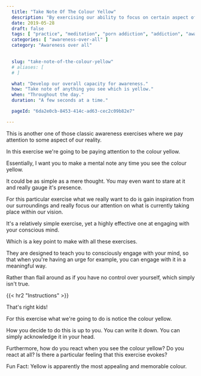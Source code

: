 ```yaml
---
  title: "Take Note Of The Colour Yellow"
  description: "By exercising our ability to focus on certain aspect of reality, we can develop our overall awareness."
  date: 2019-05-28
  draft: false
  tags: [ "practice", "meditation", "porn addiction", "addiction", "awareness", "awareness exercises", "perspective", "nofap", "neverfap", "neverfap deluxe" ]
  categories: [ "awareness-over-all" ]
  category: "Awareness over all"

  
  slug: "take-note-of-the-colour-yellow"
  # aliases: [
  # ]

  what: "Develop our overall capacity for awareness."
  how: "Take note of anything you see which is yellow."
  when: "Throughout the day."
  duration: "A few seconds at a time."

  pageId: "6da2e0cb-8453-414c-ad63-cec2c09b82e7"

---
```


This is another one of those classic awareness exercises where we pay attention to some aspect of our reality.

In this exercise we're going to be paying attention to the colour yellow.

Essentially, I want you to make a mental note any time you see the colour yellow.

It could be as simple as a mere thought. You may even want to stare at it and really gauge it's presence. 

For this particular exercise what we really want to do is gain inspiration from our surroundings and really focus our attention on what is currently taking place within our vision.

It's a relatively simple exercise, yet a highly effective one at engaging with your conscious mind.

Which is a key point to make with all these exercises.

They are designed to teach you to consciously engage with your mind, so that when you're having an urge for example, you can engage with it in a meaningful way.

Rather than flail around as if you have no control over yourself, which simply isn't true. 


{{< hr2 "Instructions" >}}


That's right kids!

For this exercise what we're going to do is notice the colour yellow.

How you decide to do this is up to you. You can write it down. You can simply acknowledge it in your head.

Furthermore, how do you react when you see the colour yellow? Do you react at all? Is there a particular feeling that this exercise evokes?

Fun Fact: Yellow is apparently the most appealing and memorable colour.


<!-- 
{{< hr2 "Additional Resources" >}}  -->

<!-- maybe link to other  -->

